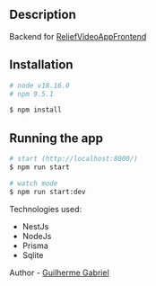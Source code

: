 
## Description

Backend for [ReliefVideoAppFrontend](https://github.com/GuilhermeGabriel/ReliefVideoAppFrontEnd)

## Installation

```bash
# node v18.16.0
# npm 9.5.1

$ npm install
```

## Running the app

```bash
# start (http://localhost:8000/)
$ npm run start

# watch mode
$ npm run start:dev
```
Technologies used: 

- NestJs
- NodeJs
- Prisma
- Sqlite

Author - [Guilherme Gabriel](https://www.linkedin.com/in/guilhermegabr/)
